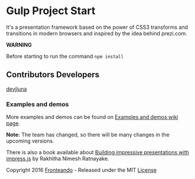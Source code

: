 Gulp Project Start
============

It's a presentation framework based on the power of CSS3 transforms and
transitions in modern browsers and inspired by the idea behind prezi.com.

**WARNING**

Before starting to run the command `npm install`


Contributors Developers
---------------------------------------

[devjluna](http://github.com/devjluna)

### Examples and demos

More examples and demos can be found on [Examples and demos wiki page](http://github.com/bartaz/impress.js/wiki/Examples-and-demos).

**Note:** The team has changed, so there will be many changes in the upcoming versions.

There is also a book available about [Building impressive presentations with impress.js](http://www.packtpub.com/building-impressive-presentations-with-impressjs/book) by Rakhitha Nimesh Ratnayake.

Copyright 2016 [Fronteando](http://github.com/fronteando) - Released under the MIT [License](LICENSE)
